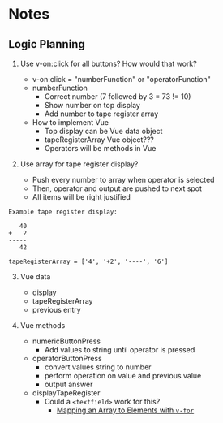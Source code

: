 # Notes

## Logic Planning

1. Use v-on:click for all buttons? How would that work?
    * v-on:click = "numberFunction" or "operatorFunction"
    * numberFunction
        * Correct number (7 followed by 3 = 73 != 10)
        * Show number on top display
        * Add number to tape register array
    * How to implement Vue
        * Top display can be Vue data object
        * tapeRegisterArray Vue object???
        * Operators will be methods in Vue

2. Use array for tape register display?
    * Push every number to array when operator is selected
    * Then, operator and output are pushed to next spot
    * All items will be right justified

```
Example tape register display:

   40
+   2
-----
   42

tapeRegisterArray = ['4', '+2', '----', '6']
```

3. Vue data
    * display
    * tapeRegisterArray
    * previous entry

4. Vue methods
    * numericButtonPress
        * Add values to string until operator is pressed
    * operatorButtonPress
        * convert values string to number
        * perform operation on value and previous value
        * output answer
    * displayTapeRegister
        * Could a `<textfield>` work for this?
            * [Mapping an Array to Elements with `v-for`](https://vuejs.org/v2/guide/list.html#Mapping-an-Array-to-Elements-with-v-for)
